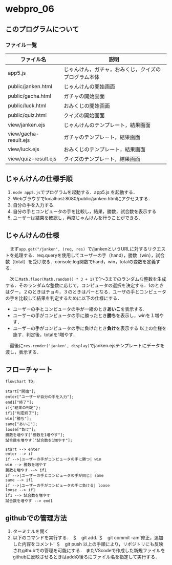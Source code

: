 # webpro_06
## このプログラムについて
### ファイル一覧
ファイル名 | 説明
-|-
app5.js |じゃんけん，ガチャ，おみくじ，クイズのプログラム本体
public/janken.html | じゃんけんの開始画面
public/gacha.html | ガチャの開始画面
public/luck.html | おみくじの開始画面
public/quiz.html | クイズの開始画面
view/janken.ejs | じゃんけんのテンプレート，結果画面
view/gacha-result.ejs | ガチャのテンプレート，結果画面
view/luck.ejs | おみくじのテンプレート，結果画面
view/quiz-result.ejs | クイズのテンプレート，結果画面

## じゃんけんの仕様手順
1. ```node app5.js```でプログラムを起動する．app5.js を起動する．
1. Webブラウザでlocalhost:8080/public/janken.htmlにアクセスする．
1. 自分の手を入力する.
1. 自分の手とコンピュータの手を比較し，結果，勝数，試合数を表示する
1. ユーザーは結果を確認し，再度じゃんけんを行うことができる．
## じゃんけんの仕様
　まず```app.get("/janken", (req, res) ```で/jankenというURLに対するリクエストを処理する．req.queryを使用してユーザーの手（hand），勝数（win），試合数（total）を受け取る．console.log関数でhand，win，totalの変数を定義する．

　次に```Math.floor(Math.random() * 3 + 1)```で1〜3までのランダムな整数を生成する．そのランダムな整数に応じて，コンピュータの選択を決定する．1のときはグー，２のときはチョキ，３のときはパーとなる．ユーザの手とコンピュータの手を比較して結果を判定するために以下の仕様にする．
- ユーザーの手とコンピュータの手が一緒のとき**あいこ**を表示する.
- ユーザーの手がコンピュータの手に勝ったとき**勝ち**を表示し，winを１増やす．
- ユーザーの手がコンピュータの手に負けたとき**負け**を表示する
以上の仕様を施す．判定後，totalを1増やす．

　最後に```res.render('janken', display)```でjanken.ejsテンプレートにデータを渡し，表示する．
## フローチャート


```mermaid
flowchart TD;

start["開始"];
enter["ユーザーが自分の手を入力"];
end1["終了"];
if{"結果の判定"};
if1{"判定終了"};
win["勝ち"];
same["あいこ"];
loose["負け"];
勝数を増やす["勝数を1増やす"];
試合数を増やす["試合数を1増やす"];

start --> enter
enter --> if
if -->|ユーザーの手がコンピュータの手に勝つ| win
win --> 勝数を増やす
勝数を増やす --> if1
if -->|ユーザーの手とコンピュータの手が同じ| same
same --> if1
if -->|ユーザーの手がコンピュータの手に負ける| loose
loose --> if1
if1 --> 試合数を増やす
試合数を増やす --> end1

```
## githubでの管理方法
1. ターミナルを開く
1. 以下のコマンドを実行する．
＄　git add.
＄　git commit -am'修正，追加した内容をコメント'
＄　git push
以上の手順により，リポジトリにも反映されgithubでの管理を可能にする．
またVScodeで作成した新規ファイルをgithubに反映させるときはaddの後ろにファイル名を指定して実行する．

